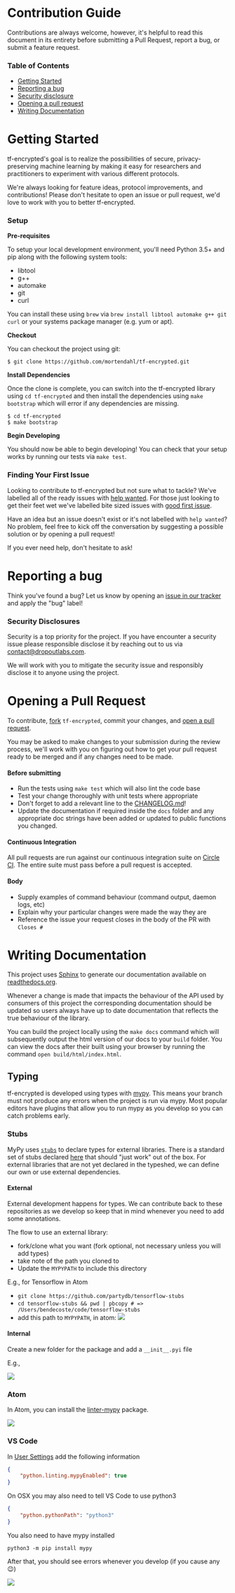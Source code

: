 # Contribution Guide

Contributions are always welcome, however, it's helpful to read this document
in its entirety before submitting a Pull Request, report a bug, or submit a
feature request.

### Table of Contents

- [Getting Started](#getting-started)
- [Reporting a bug](#reporting-a-bug)
 - [Security disclosure](#security-disclosure)
- [Opening a pull request](#opening-a-pull-request)
- [Writing Documentation](#writing-documentation)

# Getting Started

tf-encrypted's goal is to realize the possibilities of secure,
privacy-preserving machine learning by making it easy for researchers and
practitioners to experiment with various different protocols.

We're always looking for feature ideas, protocol improvements, and
contributions! Please don't hesitate to open an issue or pull request, we'd
love to work with you to better tf-encrypted.

### Setup

**Pre-requisites**

To setup your local development environment, you'll need Python 3.5+ and pip along with the following system tools:

- libtool
- g++
- automake
- git
- curl

You can install these using `brew` via `brew install libtool automake g++ git curl` or your systems package manager (e.g. yum or apt).

**Checkout**

You can checkout the project using git:

```
$ git clone https://github.com/mortendahl/tf-encrypted.git
```

**Install Dependencies**

Once the clone is complete, you can switch into the tf-encrypted library using `cd tf-encrypted` and then install the dependencies using `make bootstrap` which will error if any dependencies are missing.

```
$ cd tf-encrypted
$ make bootstrap
```

**Begin Developing**

You should now be able to begin developing! You can check that your setup works by running our tests via `make test`.

### Finding Your First Issue

Looking to contribute to tf-encrypted but not sure what to tackle? We've labelled all of the ready issues with [help wanted](https://github.com/mortendahl/tf-encrypted/labels/help%20wanted). For those just looking to get their feet wet we've labelled bite sized issues with [good first issue](https://github.com/mortendahl/tf-encrypted/labels/good%20first%20issue).

Have an idea but an issue doesn't exist or it's not labelled with `help wanted`? No problem, feel free to kick off the conversation by suggesting a possible solution or by opening a pull request!

If you ever need help, don't hesitate to ask!

# Reporting a bug

Think you've found a bug? Let us know by opening an [issue in our tracker](https://github.com/mortendahl/tf-encrypted/issues) and apply the "bug" label!

### Security Disclosures

Security is a top priority for the project. If you have encounter a security
issue please responsible disclose it by reaching out to us via
[contact@dropoutlabs.com](mailto:contact@dropoutlabs.com).

We will work with you to mitigate the security issue and responsibly disclose
it to anyone using the project.

# Opening a Pull Request

To contribute, [fork](https://help.github.com/articles/fork-a-repo/) `tf-encrypted`, commit your changes, and [open a pull request](https://help.github.com/articles/using-pull-requests/).

You may be asked to make changes to your submission during the review process, we'll work with you on figuring out how to get your pull request ready to be merged and if any changes need to be made.

#### Before submitting

- Run the tests using `make test` which will also lint the code base
- Test your change thoroughly with unit tests where appropriate
- Don't forget to add a relevant line to the [CHANGELOG.md](../CHANGELOG.md)!
- Update the documentation if required inside the `docs` folder and any appropriate doc strings have been added or updated to public functions you changed.

#### Continuous Integration

All pull requests are run against our continuous integration suite on [Circle CI](https://circleci.com/gh/mortendahl/workflows/tf-encrypted). The entire suite must pass before a pull request is accepted.

#### Body

- Supply examples of command behaviour (command output, daemon logs, etc)
- Explain why your particular changes were made the way they are
- Reference the issue your request closes in the body of the PR with `Closes #`

# Writing Documentation

This project uses [Sphinx](http://www.sphinx-doc.org/en/master/) to generate our documentation available on [readthedocs.org](https://tf-encrypted.readthedocs.io/en/latest/index.html).

Whenever a change is made that impacts the behaviour of the API used by
consumers of this project the corresponding documentation should be updated so
users always have up to date documentation that reflects the true behaviour of
the library.

You can build the project locally using the `make docs` command which will
subsequently output the html version of our docs to your `build` folder. You
can view the docs after their built using your browser by running the command
`open build/html/index.html`.

## Typing

tf-encrypted is developed using types with [mypy](http://mypy-lang.org/).
This means your branch must not produce any errors when the project is run via mypy.
Most popular editors have plugins that allow you to run mypy as you develop so you
can catch problems early.


### Stubs

MyPy uses [`stubs`](http://mypy.readthedocs.io/en/latest/stubs.html#stub-files) to declare
types for external libraries.  There is a standard set of stubs declared [here](https://github.com/python/typeshed)
that should "just work" out of the box.  For external libraries that are not yet
declared in the typeshed, we can define our own or use external dependencies.


#### External

External development happens for types.  We can contribute back to these repositories
as we develop so keep that in mind whenever you need to add some annotations.

The flow to use an external library:
  - fork/clone what you want (fork optional, not necessary unless you will add types)
  - take note of the path you cloned to
  - Update the `MYPYPATH` to include this directory

E.g., for Tensorflow in Atom
  - `git clone https://github.com/partydb/tensorflow-stubs`
  - `cd tensorflow-stubs && pwd | pbcopy # => /Users/bendecoste/code/tensorflow-stubs`
  - add this path to `MYPYPATH`, in atom:
  ![](../img/mypy-external-stub.png)

#### Internal

Create a new folder for the package and add a `__init__.pyi` file

E.g.,

![](../img/mypy-internal-stub.png)

### Atom

In Atom, you can install the [linter-mypy](https://atom.io/packages/linter-mypy) package.

![](../img/invalid-type-atom.png)

### VS Code

In [User Settings](https://code.visualstudio.com/docs/getstarted/settings) add the following information

```json
{
    "python.linting.mypyEnabled": true
}
```

On OSX you may also need to tell VS Code to use python3

```json
{
    "python.pythonPath": "python3"
}
```

You also need to have mypy installed

```
python3 -m pip install mypy
```

After that, you should see errors whenever you develop (if you cause any 😉)

![](../img/invalid-type-vscode.png)
